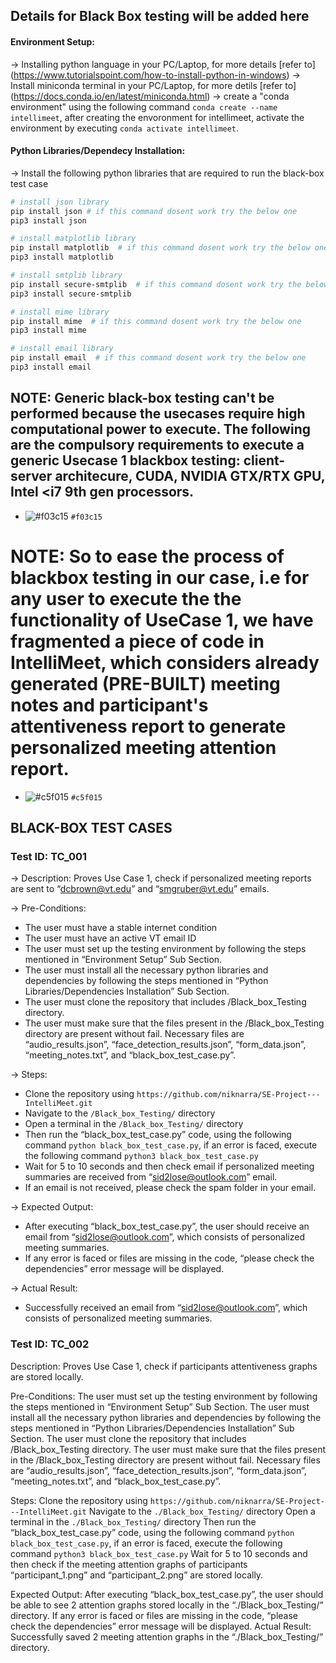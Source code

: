 ## Details for Black Box testing will be added here

#### Environment Setup:
-> Installing python language in your PC/Laptop, for more details [refer to] (https://www.tutorialspoint.com/how-to-install-python-in-windows)
-> Install miniconda terminal in your PC/Laptop, for more detils [refer to] (https://docs.conda.io/en/latest/miniconda.html)
-> create a "conda environment" using the following command ```conda create --name intellimeet```, after creating the envoronment for intellimeet, activate the environment by executing ```conda activate intellimeet```.

#### Python Libraries/Dependecy Installation:
-> Install the following python libraries that are required to run the black-box test case
```bash
# install json library
pip install json # if this command dosent work try the below one
pip3 install json

# install matplotlib library
pip install matplotlib  # if this command dosent work try the below one
pip3 install matplotlib

# install smtplib library
pip install secure-smtplib  # if this command dosent work try the below one
pip3 install secure-smtplib

# install mime library
pip install mime  # if this command dosent work try the below one
pip3 install mime

# install email library
pip install email  # if this command dosent work try the below one
pip3 install email
```
## NOTE: Generic black-box testing can't be performed because the usecases require high computational power to execute. The following are the compulsory requirements to execute a generic Usecase 1 blackbox testing: client-server architecure, CUDA, NVIDIA GTX/RTX GPU, Intel <i7 9th gen processors.
- ![#f03c15](https://placehold.co/15x15/f03c15/f03c15.png) `#f03c15`
# NOTE: So to ease the process of blackbox testing in our case, i.e for any user to execute the the functionality of UseCase 1, we have fragmented a piece of code in IntelliMeet, which considers already generated (PRE-BUILT) meeting notes and participant's attentiveness report to generate personalized meeting attention report.
- ![#c5f015](https://placehold.co/15x15/c5f015/c5f015.png) `#c5f015`
## BLACK-BOX TEST CASES
### Test ID: TC_001

-> Description: Proves Use Case 1, check if personalized meeting reports are sent to “dcbrown@vt.edu” and “smgruber@vt.edu” emails.

-> Pre-Conditions:
* The user must have a stable internet condition
* The user must have an active VT email ID
* The user must set up the testing environment by following the steps mentioned in “Environment Setup” Sub Section.
* The user must install all the necessary python libraries and dependencies by following the steps mentioned in “Python Libraries/Dependencies Installation” Sub Section.
* The user must clone the repository that includes /Black_box_Testing directory.
* The user must make sure that the files present in the /Black_box_Testing directory are present without fail. Necessary files are “audio_results.json”, “face_detection_results.json”, “form_data.json”, “meeting_notes.txt”, and “black_box_test_case.py”.

-> Steps:
* Clone the repository using ```https://github.com/niknarra/SE-Project---IntelliMeet.git```
* Navigate to the ```/Black_box_Testing/``` directory
* Open a terminal in the ```/Black_box_Testing/``` directory 
* Then run the “black_box_test_case.py” code, using the following command ```python black_box_test_case.py```, if an error is faced, execute the following command ```python3 black_box_test_case.py```
* Wait for 5 to 10 seconds and then check email if personalized meeting summaries are received from “sid2lose@outlook.com” email.
* If an email is not received, please check the spam folder in your email.

-> Expected Output:
* After executing “black_box_test_case.py”, the user should receive an email from “sid2lose@outlook.com”, which consists of personalized meeting summaries.
* If any error is faced or files are missing in the code, “please check the dependencies” error message will be displayed. 

-> Actual Result: 
* Successfully received an email from “sid2lose@outlook.com”, which consists of personalized meeting summaries.


### Test ID: TC_002

Description: Proves Use Case 1, check if participants attentiveness graphs are stored locally.

Pre-Conditions:
The user must set up the testing environment by following the steps mentioned in “Environment Setup” Sub Section.
The user must install all the necessary python libraries and dependencies by following the steps mentioned in “Python Libraries/Dependencies Installation” Sub Section.
The user must clone the repository that includes /Black_box_Testing directory.
The user must make sure that the files present in the /Black_box_Testing directory are present without fail. Necessary files are “audio_results.json”, “face_detection_results.json”, “form_data.json”, “meeting_notes.txt”, and “black_box_test_case.py”.

Steps:
Clone the repository using ```https://github.com/niknarra/SE-Project---IntelliMeet.git```
Navigate to the ```./Black_box_Testing/``` directory
Open a terminal in the ```./Black_box_Testing/``` directory 
Then run the “black_box_test_case.py” code, using the following command ```python black_box_test_case.py```, if an error is faced, execute the following command ```python3 black_box_test_case.py```
Wait for 5 to 10 seconds and then check if the meeting attention graphs of participants “participant_1.png” and “participant_2.png” are stored locally.

Expected Output:
After executing “black_box_test_case.py”, the user should be able to see 2 attention graphs stored locally in the “./Black_box_Testing/” directory.
If any error is faced or files are missing in the code, “please check the dependencies” error message will be displayed. 
Actual Result: 
Successfully saved 2 meeting attention graphs in the “./Black_box_Testing/” directory.

